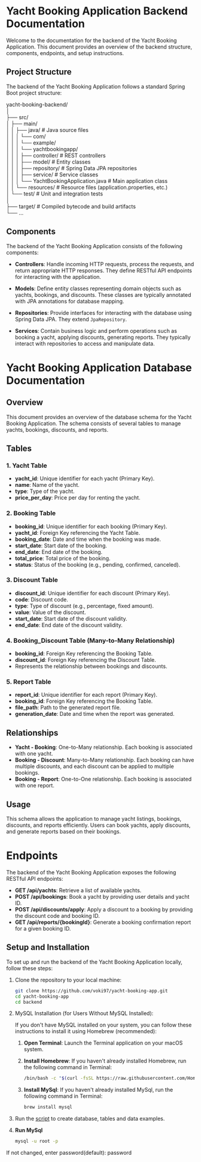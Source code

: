 # Yacht Booking Application Backend Documentation

Welcome to the documentation for the backend of the Yacht Booking Application. This document provides an overview of the backend structure, components, endpoints, and setup instructions.

## Project Structure

The backend of the Yacht Booking Application follows a standard Spring Boot project structure:

yacht-booking-backend/<br>
│<br>
├── src/<br>
│ ├── main/<br>
│ │ ├── java/ # Java source files<br>
│ │ │ └── com/<br>
│ │ │ └── example/<br>
│ │ │ └── yachtbookingapp/<br>
│ │ │ ├── controller/ # REST controllers<br>
│ │ │ ├── model/ # Entity classes<br>
│ │ │ ├── repository/ # Spring Data JPA repositories<br>
│ │ │ ├── service/ # Service classes<br>
│ │ │ └── YachtBookingApplication.java # Main application class<br>
│ │ └── resources/ # Resource files (application.properties, etc.)<br>
│ └── test/ # Unit and integration tests<br>
│<br>
├── target/ # Compiled bytecode and build artifacts<br>
└── ...<br>

## Components

The backend of the Yacht Booking Application consists of the following components:

- **Controllers**: Handle incoming HTTP requests, process the requests, and return appropriate HTTP responses. They define RESTful API endpoints for interacting with the application.

- **Models**: Define entity classes representing domain objects such as yachts, bookings, and discounts. These classes are typically annotated with JPA annotations for database mapping.

- **Repositories**: Provide interfaces for interacting with the database using Spring Data JPA. They extend `JpaRepository`.

- **Services**: Contain business logic and perform operations such as booking a yacht, applying discounts, generating reports. They typically interact with repositories to access and manipulate data.

# Yacht Booking Application Database Documentation

## Overview

This document provides an overview of the database schema for the Yacht Booking Application. The schema consists of several tables to manage yachts, bookings, discounts, and reports.

## Tables

### 1. Yacht Table

- **yacht_id**: Unique identifier for each yacht (Primary Key).
- **name**: Name of the yacht.
- **type**: Type of the yacht.
- **price_per_day**: Price per day for renting the yacht.

### 2. Booking Table

- **booking_id**: Unique identifier for each booking (Primary Key).
- **yacht_id**: Foreign Key referencing the Yacht Table.
- **booking_date**: Date and time when the booking was made.
- **start_date**: Start date of the booking.
- **end_date**: End date of the booking.
- **total_price**: Total price of the booking.
- **status**: Status of the booking (e.g., pending, confirmed, canceled).

### 3. Discount Table

- **discount_id**: Unique identifier for each discount (Primary Key).
- **code**: Discount code.
- **type**: Type of discount (e.g., percentage, fixed amount).
- **value**: Value of the discount.
- **start_date**: Start date of the discount validity.
- **end_date**: End date of the discount validity.

### 4. Booking_Discount Table (Many-to-Many Relationship)

- **booking_id**: Foreign Key referencing the Booking Table.
- **discount_id**: Foreign Key referencing the Discount Table.
- Represents the relationship between bookings and discounts.

### 5. Report Table

- **report_id**: Unique identifier for each report (Primary Key).
- **booking_id**: Foreign Key referencing the Booking Table.
- **file_path**: Path to the generated report file.
- **generation_date**: Date and time when the report was generated.

## Relationships

- **Yacht - Booking**: One-to-Many relationship. Each booking is associated with one yacht.
- **Booking - Discount**: Many-to-Many relationship. Each booking can have multiple discounts, and each discount can be applied to multiple bookings.
- **Booking - Report**: One-to-One relationship. Each booking is associated with one report.

## Usage

This schema allows the application to manage yacht listings, bookings, discounts, and reports efficiently. Users can book yachts, apply discounts, and generate reports based on their bookings.


# Endpoints

The backend of the Yacht Booking Application exposes the following RESTful API endpoints:

- **GET /api/yachts**: Retrieve a list of available yachts.
- **POST /api/bookings**: Book a yacht by providing user details and yacht ID.
- **POST /api/discounts/apply**: Apply a discount to a booking by providing the discount code and booking ID.
- **GET /api/reports/{bookingId}**: Generate a booking confirmation report for a given booking ID.

## Setup and Installation

To set up and run the backend of the Yacht Booking Application locally, follow these steps:

1. Clone the repository to your local machine:
   ```bash
   git clone https://github.com/voki97/yacht-booking-app.git
   cd yacht-booking-app
   cd backend

2. MySQL Installation (for Users Without MySQL Installed):

   If you don't have MySQL installed on your system, you can follow these instructions to install it using Homebrew (recommended):

   1. **Open Terminal**: Launch the Terminal application on your macOS system.

   2. **Install Homebrew**: If you haven't already installed Homebrew, run the following command in Terminal:
      ```bash
      /bin/bash -c "$(curl -fsSL https://raw.githubusercontent.com/Homebrew/install/HEAD/install.sh)"
   3. **Install MySql**: If you haven't already installed MySql, run the following command in Terminal:
         ```bash
         brew install mysql
   
3. Run the [script](database/setup_database.sh) to create database, tables and data examples. 
4. **Run MySql**
   ```bash
   mysql -u root -p
If not changed, enter password(default): password